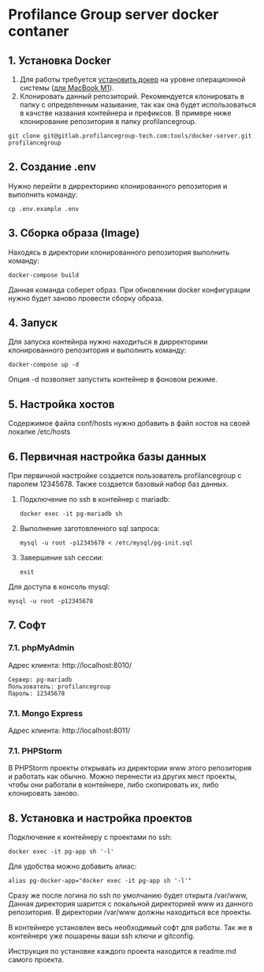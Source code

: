 # Profilance Group server docker contaner


## **1. Установка Docker**

1. Для работы требуется [установить докер](https://www.docker.com/) на уровне операционной системы ([для MacBook M1](https://docs.docker.com/docker-for-mac/apple-m1/)).
2. Клонировать данный репозиторий. Рекомендуется клонировать в папку с определенным называние, так как она будет использоваться в качстве названия контейнера и префиксов. В примере ниже клонирование репозитория в папку profilancegroup.

`git clone git@gitlab.profilancegroup-tech.com:tools/docker-server.git profilancegroup`

## **2. Создание .env**

Нужно перейти в дирректориию клонированного репозитория и выполнить команду:

`cp .env.example .env`

## **3. Сборка образа (Image)**

Находясь в директории клонированного репозитория выполнить команду:

`docker-compose build`

Данная команда соберет образ. При обновлении docker конфигурации нужно будет заново провести сборку образа.

## **4. Запуск**

Для запуска контейнра нужно находиться в дирректориии клонированного репозитория и выполнить команду:

`docker-compose up -d` 

Опция -d позволяет запустить контейнер в фоновом режиме.

## **5. Настройка хостов**

Содержимое файла conf/hosts нужно добавить в файл хостов на своей локалке /etc/hosts

## **6. Первичная настройка базы данных**

При первичной настройке создается пользователь profilancegroup с паролем 12345678. Также создается базовый набор баз данных.

1. Подключение по ssh в контейнер с mariadb:

    `docker exec -it pg-mariadb sh`

2. Выполнение заготовленного sql запроса:

    `mysql -u root -p12345678 < /etc/mysql/pg-init.sql`

3. Завершение ssh сессии:

    `exit`

Для доступа в консоль mysql:

`mysql -u root -p12345678`

## **7. Софт**

### **7.1. phpMyAdmin**

Адрес клиента: http://localhost:8010/


```
Сервер: pg-mariadb
Пользователь: profilancegroup
Пароль: 12345678
```

### **7.1. Mongo Express**

Адрес клиента: http://localhost:8011/

### **7.1. PHPStorm**

В PHPStorm проекты открывать из директории www этого репозитория и работать как обычно. Можно перенести из других мест проекты, чтобы они работали в контейнере, либо скопировать их, либо клонировать заново.

## **8. Установка и настройка проектов**

Подключение к контейнеру с проектами по ssh:

`docker exec -it pg-app sh '-l'` 

Для удобства можно добавить алиас:

`alias pg-docker-app="docker exec -it pg-app sh '-l'"`

Сразу же после логина по ssh по умолчанию будет открыта /var/www, Данная директория шарится с локальной директорией www из данного репозитория.
В директории /var/www должны находиться все проекты.

В контейнере установлен весь необходимый софт для работы. Так же в контейнере уже пошарены ваши ssh ключи и gitconfig.

Инструкция по установке каждого проекта находится в readme.md самого проекта.